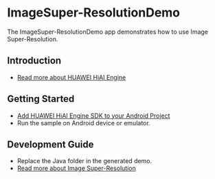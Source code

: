 ImageSuper-ResolutionDemo
==============================

The ImageSuper-ResolutionDemo app demonstrates how to use Image Super-Resolution.

Introduction
------------

- [Read more about HUAWEI HiAI Engine](https://developer.huawei.com/consumer/cn/doc/development/hiai-Guides/31403)

Getting Started
---------------

- [Add HUAWEI HiAI Engine SDK to your Android Project](https://developer.huawei.com/consumer/cn/doc/development/hiai-Guides/31403)
- Run the sample on Android device or emulator.

## Development Guide

- Replace the Java folder in the generated demo.
- [Read more about  Image Super-Resolution](https://developer.huawei.com/consumer/cn/doc/development/hiai-Guides/3140801)

